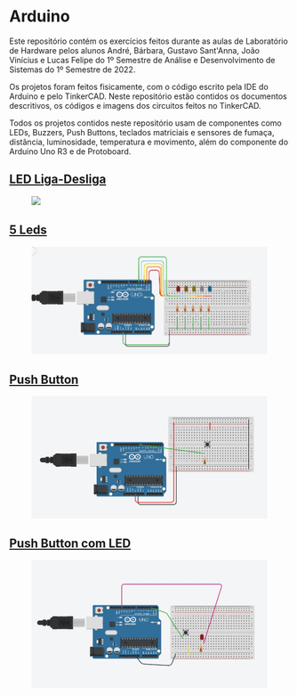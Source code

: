 # Arduino

<p> Este repositório contém os exercícios feitos durante as aulas de Laboratório de Hardware pelos alunos André, Bárbara, Gustavo Sant'Anna, João Vinícius e Lucas Felipe do 1º Semestre de Análise e Desenvolvimento de Sistemas do 1º Semestre de 2022.</p>
<p> Os projetos foram feitos fisicamente, com o código escrito pela IDE do Arduino e pelo TinkerCAD. Neste repositório estão contidos os documentos descritivos, os códigos e imagens dos circuitos feitos no TinkerCAD.</p>
<p> Todos os projetos contidos neste repositório usam de componentes como LEDs, Buzzers, Push Buttons, teclados matriciais e sensores de fumaça, distância, luminosidade, temperatura e movimento, além do componente do Arduino Uno R3 e de Protoboard.</p> 

## [LED Liga-Desliga](https://github.com/babimingatos/arduino/tree/main/LED%20Liga-Desliga)
<html>
  <figure>
    <img src="https://user-images.githubusercontent.com/72284498/194410118-5a13e404-4ae4-40e2-a355-efa661cc139f.jpg"></img>
  </figure>
</html>

## [5 Leds](https://github.com/babimingatos/arduino/tree/main/LED%20Liga-Desliga)

<html>
  <figure>
    <img src="5 LEDs/cinco_leds.jpg"></img>
  </figure>
</html>

## [Push Button](https://github.com/babimingatos/arduino/tree/main/Push%20Button)

<html>
  <figure>
    <img src="Push Button/PushButton.png"></img>
  </figure>
</html>

## [Push Button com LED](https://github.com/babimingatos/arduino/tree/main/Push%20Button%20com%20LED)

<html>
  <figure>
    <img src="Push Button com LED/push_button_com_led.jpg"></img>
  </figure>
</html>
